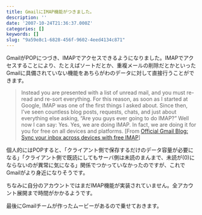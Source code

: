 ```yaml
---
title: GmailにIMAP機能がつきました。
description: ''
date: '2007-10-24T21:36:37.000Z'
categories: []
keywords: []
slug: "9a59e8c1-6828-456f-9602-4eed4134c871"
---
```

GmailがPOPにつづき、IMAPでアクセスできるようになりました。IMAPでアクセスすることにより、たとえばソートだとか、重複メールの削除だとかといったGmailに具備されていない機能をあちらがわのデータに対して直接行うことができます。

> Instead you are presented with a list of unread mail, and you must re-read and re-sort everything. For this reason, as soon as I started at Google, IMAP was one of the first things I asked about. Since then, I’ve seen countless blog posts, requests, chats, and just about everything else asking, “Are you guys ever going to do IMAP?” Well now I can say: Yes. Yes, we are doing IMAP. In fact, we are doing it for you for free on all devices and platforms. \[From [Official Gmail Blog: Sync your inbox across devices with free IMAP](http://gmailblog.blogspot.com/2007/10/sync-your-inbox-across-devices-with.html)\]

個人的にはPOPすると、「クライアント側で保存するだけのデータ容量が必要になる」「クライアント側で既読にしてもサーバ側は未読のまんまで、未読が(0)にならないのが異常に気になる」関係でつかっていなかったのですが、これでGmailがより身近になりそうです。

ちなみに自分のアカウントではまだIMAP機能が実装されていません。全アカウント展開まで時間がかかるようです。

最後にGmailチームが作ったムービーがあるので乗せておきます。